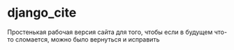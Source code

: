 # django_cite

Простенькая рабочая версия сайта для того, чтобы если в будущем что-то сломается, можно было вернуться и исправить
